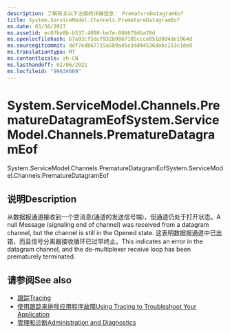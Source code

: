 ```yaml
---
description: 了解有关以下方面的详细信息： PrematureDatagramEof
title: System.ServiceModel.Channels.PrematureDatagramEof
ms.date: 03/30/2017
ms.assetid: ec07be8b-b537-4090-be7e-086679dba78d
ms.openlocfilehash: b7a93cf5dcf932b9867185ccce051d0d4de1964d
ms.sourcegitcommit: ddf7edb67715a5b9a45e3dd44536dabc153c1de0
ms.translationtype: MT
ms.contentlocale: zh-CN
ms.lasthandoff: 02/06/2021
ms.locfileid: "99634669"
---
```

# <a name="systemservicemodelchannelsprematuredatagrameof"></a><span data-ttu-id="8276f-103">System.ServiceModel.Channels.PrematureDatagramEof</span><span class="sxs-lookup"><span data-stu-id="8276f-103">System.ServiceModel.Channels.PrematureDatagramEof</span></span>

<span data-ttu-id="8276f-104">System.ServiceModel.Channels.PrematureDatagramEof</span><span class="sxs-lookup"><span data-stu-id="8276f-104">System.ServiceModel.Channels.PrematureDatagramEof</span></span>  
  
## <a name="description"></a><span data-ttu-id="8276f-105">说明</span><span class="sxs-lookup"><span data-stu-id="8276f-105">Description</span></span>  

 <span data-ttu-id="8276f-106">从数据报通道接收到一个空消息(通道的发送信号端)，但通道仍处于打开状态。</span><span class="sxs-lookup"><span data-stu-id="8276f-106">A null Message (signaling end of channel) was received from a datagram channel, but the channel is still in the Opened state.</span></span> <span data-ttu-id="8276f-107">这表明数据报通道中已出错，而且信号分离器接收循环已过早终止。</span><span class="sxs-lookup"><span data-stu-id="8276f-107">This indicates an error in the datagram channel, and the de-multiplexer receive loop has been prematurely terminated.</span></span>  
  
## <a name="see-also"></a><span data-ttu-id="8276f-108">请参阅</span><span class="sxs-lookup"><span data-stu-id="8276f-108">See also</span></span>

- [<span data-ttu-id="8276f-109">跟踪</span><span class="sxs-lookup"><span data-stu-id="8276f-109">Tracing</span></span>](index.md)
- [<span data-ttu-id="8276f-110">使用跟踪来排除应用程序故障</span><span class="sxs-lookup"><span data-stu-id="8276f-110">Using Tracing to Troubleshoot Your Application</span></span>](using-tracing-to-troubleshoot-your-application.md)
- [<span data-ttu-id="8276f-111">管理和诊断</span><span class="sxs-lookup"><span data-stu-id="8276f-111">Administration and Diagnostics</span></span>](../index.md)
